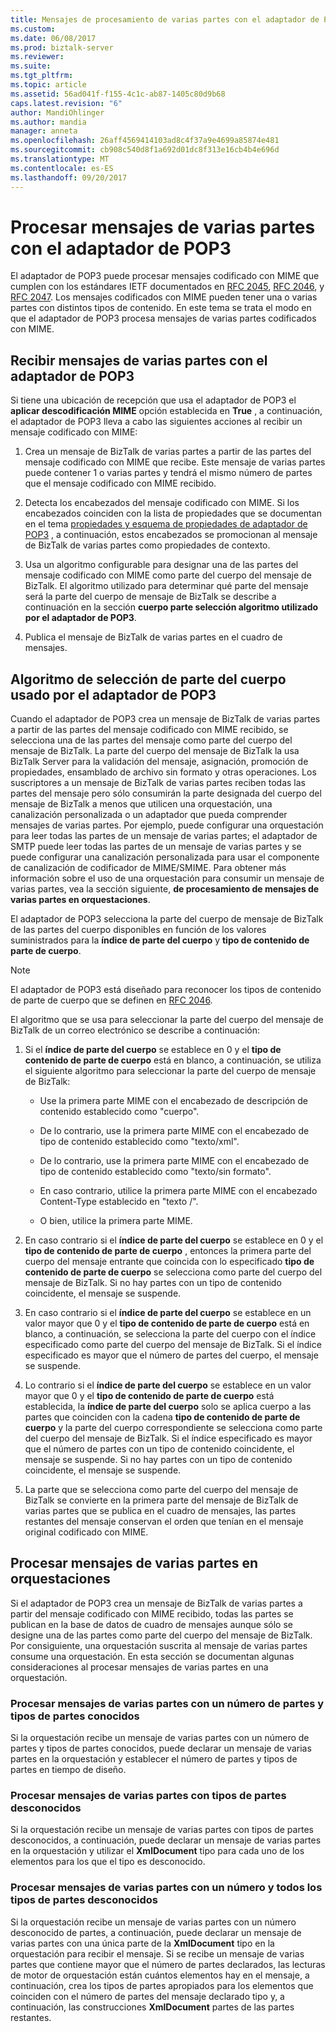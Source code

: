 ```yaml
---
title: Mensajes de procesamiento de varias partes con el adaptador de POP3 | Documentos de Microsoft
ms.custom: 
ms.date: 06/08/2017
ms.prod: biztalk-server
ms.reviewer: 
ms.suite: 
ms.tgt_pltfrm: 
ms.topic: article
ms.assetid: 56ad041f-f155-4c1c-ab87-1405c80d9b68
caps.latest.revision: "6"
author: MandiOhlinger
ms.author: mandia
manager: anneta
ms.openlocfilehash: 26aff4569414103ad8c4f37a9e4699a85874e481
ms.sourcegitcommit: cb908c540d8f1a692d01dc8f313e16cb4b4e696d
ms.translationtype: MT
ms.contentlocale: es-ES
ms.lasthandoff: 09/20/2017
---
```

# <a name="processing-multi-part-messages-with-the-pop3-adapter"></a>Procesar mensajes de varias partes con el adaptador de POP3
El adaptador de POP3 puede procesar mensajes codificado con MIME que cumplen con los estándares IETF documentados en [RFC 2045](http://go.microsoft.com/fwlink/?LinkId=58810), [RFC 2046](http://go.microsoft.com/fwlink/?LinkId=58811), y [RFC 2047](http://go.microsoft.com/fwlink/?LinkId=58812). Los mensajes codificados con MIME pueden tener una o varias partes con distintos tipos de contenido. En este tema se trata el modo en que el adaptador de POP3 procesa mensajes de varias partes codificados con MIME.  
  
## <a name="receiving-multi-part-messages-with-the-pop3-adapter"></a>Recibir mensajes de varias partes con el adaptador de POP3  
 Si tiene una ubicación de recepción que usa el adaptador de POP3 el **aplicar descodificación MIME** opción establecida en **True** , a continuación, el adaptador de POP3 lleva a cabo las siguientes acciones al recibir un mensaje codificado con MIME:  
  
1.  Crea un mensaje de BizTalk de varias partes a partir de las partes del mensaje codificado con MIME que recibe. Este mensaje de varias partes puede contener 1 o varias partes y tendrá el mismo número de partes que el mensaje codificado con MIME recibido.  
  
2.  Detecta los encabezados del mensaje codificado con MIME. Si los encabezados coinciden con la lista de propiedades que se documentan en el tema [propiedades y esquema de propiedades de adaptador de POP3](../core/pop3-adapter-property-schema-and-properties.md) , a continuación, estos encabezados se promocionan al mensaje de BizTalk de varias partes como propiedades de contexto.  
  
3.  Usa un algoritmo configurable para designar una de las partes del mensaje codificado con MIME como parte del cuerpo del mensaje de BizTalk. El algoritmo utilizado para determinar qué parte del mensaje será la parte del cuerpo de mensaje de BizTalk se describe a continuación en la sección **cuerpo parte selección algoritmo utilizado por el adaptador de POP3**.  
  
4.  Publica el mensaje de BizTalk de varias partes en el cuadro de mensajes.  
  
## <a name="body-part-selection-algorithm-used-by-the-pop3-adapter"></a>Algoritmo de selección de parte del cuerpo usado por el adaptador de POP3  
 Cuando el adaptador de POP3 crea un mensaje de BizTalk de varias partes a partir de las partes del mensaje codificado con MIME recibido, se selecciona una de las partes del mensaje como parte del cuerpo del mensaje de BizTalk. La parte del cuerpo del mensaje de BizTalk la usa BizTalk Server para la validación del mensaje, asignación, promoción de propiedades, ensamblado de archivo sin formato y otras operaciones. Los suscriptores a un mensaje de BizTalk de varias partes reciben todas las partes del mensaje pero sólo consumirán la parte designada del cuerpo del mensaje de BizTalk a menos que utilicen una orquestación, una canalización personalizada o un adaptador que pueda comprender mensajes de varias partes. Por ejemplo, puede configurar una orquestación para leer todas las partes de un mensaje de varias partes; el adaptador de SMTP puede leer todas las partes de un mensaje de varias partes y se puede configurar una canalización personalizada para usar el componente de canalización de codificador de MIME/SMIME. Para obtener más información sobre el uso de una orquestación para consumir un mensaje de varias partes, vea la sección siguiente, **de procesamiento de mensajes de varias partes en orquestaciones**.  
  
 El adaptador de POP3 selecciona la parte del cuerpo de mensaje de BizTalk de las partes del cuerpo disponibles en función de los valores suministrados para la **índice de parte del cuerpo** y **tipo de contenido de parte de cuerpo**.  
  
> [!NOTE]
>  El adaptador de POP3 está diseñado para reconocer los tipos de contenido de parte de cuerpo que se definen en [RFC 2046](http://go.microsoft.com/fwlink/?LinkId=119569).  
  
 El algoritmo que se usa para seleccionar la parte del cuerpo del mensaje de BizTalk de un correo electrónico se describe a continuación:  
  
1.  Si el **índice de parte del cuerpo** se establece en 0 y el **tipo de contenido de parte de cuerpo** está en blanco, a continuación, se utiliza el siguiente algoritmo para seleccionar la parte del cuerpo de mensaje de BizTalk:  
  
    -   Use la primera parte MIME con el encabezado de descripción de contenido establecido como "cuerpo".  
  
    -   De lo contrario, use la primera parte MIME con el encabezado de tipo de contenido establecido como "texto/xml".  
  
    -   De lo contrario, use la primera parte MIME con el encabezado de tipo de contenido establecido como "texto/sin formato".  
  
    -   En caso contrario, utilice la primera parte MIME con el encabezado Content-Type establecido en "texto /".  
  
    -   O bien, utilice la primera parte MIME.  
  
2.  En caso contrario si el **índice de parte del cuerpo** se establece en 0 y el **tipo de contenido de parte de cuerpo** , entonces la primera parte del cuerpo del mensaje entrante que coincida con lo especificado **tipo de contenido de parte de cuerpo** se selecciona como parte del cuerpo del mensaje de BizTalk. Si no hay partes con un tipo de contenido coincidente, el mensaje se suspende.  
  
3.  En caso contrario si el **índice de parte del cuerpo** se establece en un valor mayor que 0 y el **tipo de contenido de parte de cuerpo** está en blanco, a continuación, se selecciona la parte del cuerpo con el índice especificado como parte del cuerpo del mensaje de BizTalk. Si el índice especificado es mayor que el número de partes del cuerpo, el mensaje se suspende.  
  
4.  Lo contrario si el **índice de parte del cuerpo** se establece en un valor mayor que 0 y el **tipo de contenido de parte de cuerpo** está establecida, la **índice de parte del cuerpo** solo se aplica cuerpo a las partes que coinciden con la cadena **tipo de contenido de parte de cuerpo** y la parte del cuerpo correspondiente se selecciona como parte del cuerpo del mensaje de BizTalk. Si el índice especificado es mayor que el número de partes con un tipo de contenido coincidente, el mensaje se suspende. Si no hay partes con un tipo de contenido coincidente, el mensaje se suspende.  
  
5.  La parte que se selecciona como parte del cuerpo del mensaje de BizTalk se convierte en la primera parte del mensaje de BizTalk de varias partes que se publica en el cuadro de mensajes, las partes restantes del mensaje conservan el orden que tenían en el mensaje original codificado con MIME.  
  
## <a name="processing-multi-part-messages-in-orchestrations"></a>Procesar mensajes de varias partes en orquestaciones  
 Si el adaptador de POP3 crea un mensaje de BizTalk de varias partes a partir del mensaje codificado con MIME recibido, todas las partes se publican en la base de datos de cuadro de mensajes aunque sólo se designe una de las partes como parte del cuerpo del mensaje de BizTalk. Por consiguiente, una orquestación suscrita al mensaje de varias partes consume una orquestación. En esta sección se documentan algunas consideraciones al procesar mensajes de varias partes en una orquestación.  
  
### <a name="processing-multi-part-messages-with-a-known-number-of-parts-and-known-part-types"></a>Procesar mensajes de varias partes con un número de partes y tipos de partes conocidos  
 Si la orquestación recibe un mensaje de varias partes con un número de partes y tipos de partes conocidos, puede declarar un mensaje de varias partes en la orquestación y establecer el número de partes y tipos de partes en tiempo de diseño.  
  
### <a name="processing-multi-part-messages-with-unknown-part-types"></a>Procesar mensajes de varias partes con tipos de partes desconocidos  
 Si la orquestación recibe un mensaje de varias partes con tipos de partes desconocidos, a continuación, puede declarar un mensaje de varias partes en la orquestación y utilizar el **XmlDocument** tipo para cada uno de los elementos para los que el tipo es desconocido.  
  
### <a name="processing-multi-part-messages-with-an-unknown-number-of-parts-and-all-of-the-part-types-are-unknown"></a>Procesar mensajes de varias partes con un número y todos los tipos de partes desconocidos  
 Si la orquestación recibe un mensaje de varias partes con un número desconocido de partes, a continuación, puede declarar un mensaje de varias partes con una única parte de la **XmlDocument** tipo en la orquestación para recibir el mensaje. Si se recibe un mensaje de varias partes que contiene mayor que el número de partes declarados, las lecturas de motor de orquestación están cuántos elementos hay en el mensaje, a continuación, crea los tipos de partes apropiados para los elementos que coinciden con el número de partes del mensaje declarado tipo y, a continuación, las construcciones **XmlDocument** partes de las partes restantes.